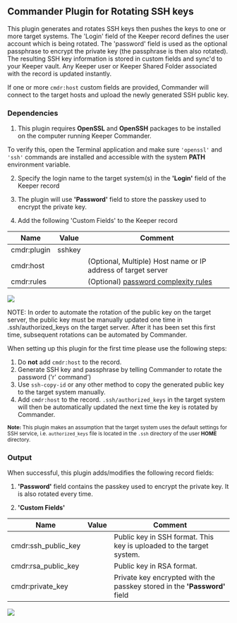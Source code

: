 Commander Plugin for Rotating SSH keys
----

This plugin generates and rotates SSH keys then pushes the keys to one or more target systems.  The 'Login' field of the Keeper record defines the user account which is being rotated. The 'password' field is used as the optional passphrase to encrypt the private key (the passphrase is then also rotated).  The resulting SSH key information is stored in custom fields and sync'd to your Keeper vault.  Any Keeper user or Keeper Shared Folder associated with the record is updated instantly.

If one or more `cmdr:host` custom fields are provided, Commander will connect to the target hosts and upload the newly generated SSH public key.

### Dependencies

1. This plugin requires **OpenSSL** and **OpenSSH** packages to be installed on the computer running Keeper Commander.

To verify this, open the Terminal application and make sure `'openssl'` and `'ssh'` commands are installed and accessible with the system **PATH** environment variable.

2. Specify the login name to the target system(s) in the **'Login'** field of the Keeper record

3. The plugin will use **'Password'** field to store the passkey used to encrypt the private key.

4. Add the following 'Custom Fields' to the Keeper record

Name          | Value     | Comment
---------     | -------   | ------------
cmdr:plugin   | sshkey    |
cmdr:host     |           | (Optional, Multiple) Host name or IP address of target server
cmdr:rules    |           | (Optional) [password complexity rules](https://github.com/Keeper-Security/Commander/tree/master/keepercommander/plugins/password_rules.md)

![](https://raw.githubusercontent.com/Keeper-Security/Commander/master/keepercommander/images/plugin_sshkey1.png)

  NOTE: In order to automate the rotation of the public key on the target server, the public key must be manually updated one time in .ssh/authorized_keys on the target server.  After it has been set this first time, subsequent rotations can be automated by Commander.
  
  When setting up this plugin for the first time please use the following steps:
  
   1. Do **not** add `cmdr:host` to the record.
   2. Generate SSH key and passphrase by telling Commander to rotate the password ('r' command')
   3. Use `ssh-copy-id` or any other method to copy the generated public key to the target system manually.
   4. Add `cmdr:host` to the record. `.ssh/authorized_keys` in the target system will then be automatically updated the next time the key is rotated by Commander.

<sub>**Note:** This plugin makes an assumption that the target system uses the default settings for SSH service, i.e. `authorized_keys` file is located in the `.ssh` directory of the user **HOME** directory.</sub>

### Output

When successful, this plugin adds/modifies the following record fields:

1. **'Password'** field contains the passkey used to encrypt the private key.  It is also rotated every time.

2. **'Custom Fields'**

Name                | Value   | Comment
-----------------   | ------- | --------
cmdr:ssh_public_key |         | Public key in SSH format. This key is uploaded to the target system.
cmdr:rsa_public_key |         | Public key in RSA format.
cmdr:private_key    |         | Private key encrypted with the passkey stored in the **'Password'** field

![](https://raw.githubusercontent.com/Keeper-Security/Commander/master/keepercommander/images/plugin_sshkey2.png)
